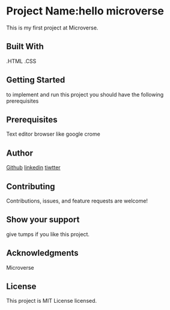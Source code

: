 # Project Name:hello microverse
This is my first project at Microverse.
## Built With
.HTML
.CSS
## Getting Started
to implement and run this project you should have the following prerequisites  
## Prerequisites
Text editor
browser like google crome
## Author
 [Github](https://github.com/solog0039)
[linkedin](www.linkedin.com/in/solomon-kidanu-62a994232)
[tiwtter](https://twitter.com/Solomon57320119)

## Contributing
Contributions, issues, and feature requests are welcome!
## Show your support
give tumps if you like this project.
## Acknowledgments
Microverse
## License
This project is MIT License licensed.